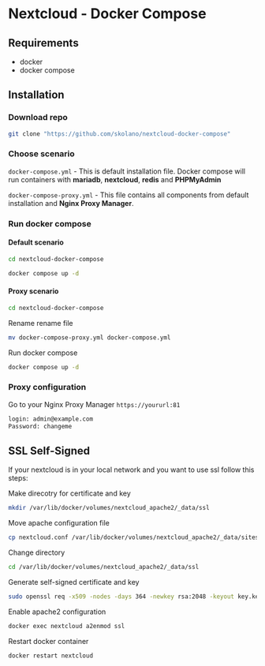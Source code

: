 # Nextcloud - Docker Compose

## Requirements
- docker
- docker compose

## Installation

###  Download repo
```bash
git clone "https://github.com/skolano/nextcloud-docker-compose"
```

### Choose  scenario
`docker-compose.yml` - This is default installation file. Docker compose will run containers with **mariadb**, **nextcloud**,  **redis** and **PHPMyAdmin**

`docker-compose-proxy.yml` - This file contains all components from default installation and **Nginx Proxy Manager**.

### Run docker compose
#### Default scenario 
```bash
cd nextcloud-docker-compose
```

```bash
docker compose up -d
```

#### Proxy scenario
```bash
cd nextcloud-docker-compose
```

Rename rename file
```bash
mv docker-compose-proxy.yml docker-compose.yml
```

Run docker compose
```bash
docker compose up -d
```

### Proxy configuration

Go to your Nginx Proxy Manager `https://yoururl:81`
```bash
login: admin@example.com
Password: changeme
```

## SSL Self-Signed
If your nextcloud is in your local network and you want to use ssl follow this steps:

Make direcotry for certificate and key
```bash
mkdir /var/lib/docker/volumes/nextcloud_apache2/_data/ssl
```

Move apache configuration file
```bash
cp nextcloud.conf /var/lib/docker/volumes/nextcloud_apache2/_data/sites-enabled/
```

Change directory
```bash
cd /var/lib/docker/volumes/nextcloud_apache2/_data/ssl
```

Generate self-signed certificate and key
```bash
sudo openssl req -x509 -nodes -days 364 -newkey rsa:2048 -keyout key.key -out cert.pem
```

Enable apache2 configuration
```bash
docker exec nextcloud a2enmod ssl
```

Restart docker container
```bash
docker restart nextcloud
```
